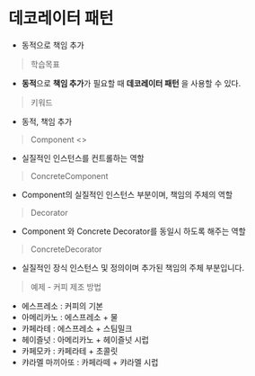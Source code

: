 # 데코레이터 패턴
 * 동적으로 책임 추가

> 학습목표
 * **동적**으로 **책임 추가**가 필요할 때 **데코레이터 패턴** 을 사용할 수 있다. 
 
> 키워드
 * 동적, 책임 추가

 
> Component <<interface>>
 * 실질적인 인스턴스를 컨트롤하는 역할
 
> ConcreteComponent
 * Component의 실질적인 인스턴스 부분이며, 책임의 주체의 역할
 
> Decorator
 * Component 와 Concrete Decorator를 동일시 하도록 해주는 역할

> ConcreteDecorator
 * 실질적인 장식 인스턴스 및 정의이며 추가된 책임의 주체 부분입니다.
 
> 예제 - 커피 제조 방법
 * 에스프레소 : 커피의 기본
 * 아메리카노 : 에스프레소 + 물
 * 카페라테 : 에스프레소 + 스팀밀크
 * 헤이즐넛 : 아메리카노 + 헤이즐넛 시럽
 * 카페모카 : 카페라테 + 초콜릿
 * 캬라멜 마끼아또 : 카페라떼 + 캬라멜 시럽